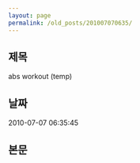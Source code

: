 ```yaml
---
layout: page
permalink: /old_posts/201007070635/
---
```


## 제목
abs workout (temp)

## 날짜
2010-07-07 06:35:45

## 본문